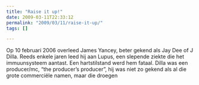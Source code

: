 ```yaml
---
title: "Raise it up!"
date: 2009-03-11T22:33:12
permalink: "2009/03/11/raise-it-up/"
tags: []

---
```

Op 10 februari 2006 overleed James Yancey, beter gekend als Jay Dee of J Dilla. Reeds enkele jaren leed hij aan Lupus, een slepende ziekte die het immuunsysteem aantast. Een hartstilstand werd hem fataal. Dilla was een producer/mc, “the producer’s producer”, hij was niet zo gekend als al die grote commerciële namen, maar die droegen
